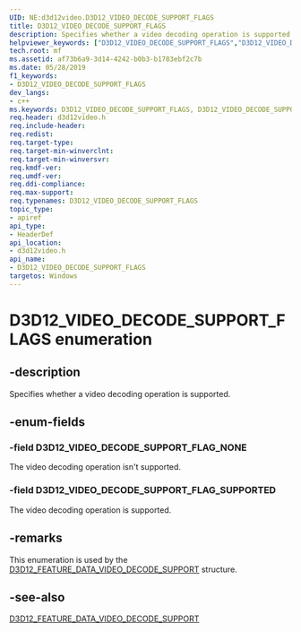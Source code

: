 ```yaml
---
UID: NE:d3d12video.D3D12_VIDEO_DECODE_SUPPORT_FLAGS
title: D3D12_VIDEO_DECODE_SUPPORT_FLAGS
description: Specifies whether a video decoding operation is supported.helpviewer_keywords: ["D3D12_VIDEO_DECODE_SUPPORT_FLAGS","D3D12_VIDEO_DECODE_SUPPORT_FLAGS",""]
tech.root: mf
ms.assetid: af73b6a9-3d14-4242-b0b3-b1783ebf2c7b
ms.date: 05/28/2019
f1_keywords:
- D3D12_VIDEO_DECODE_SUPPORT_FLAGS
dev_langs:
- c++
ms.keywords: D3D12_VIDEO_DECODE_SUPPORT_FLAGS, D3D12_VIDEO_DECODE_SUPPORT_FLAGS,
req.header: d3d12video.h
req.include-header: 
req.redist: 
req.target-type: 
req.target-min-winverclnt: 
req.target-min-winversvr: 
req.kmdf-ver: 
req.umdf-ver: 
req.ddi-compliance: 
req.max-support: 
req.typenames: D3D12_VIDEO_DECODE_SUPPORT_FLAGS
topic_type:
- apiref
api_type:
- HeaderDef
api_location:
- d3d12video.h
api_name:
- D3D12_VIDEO_DECODE_SUPPORT_FLAGS
targetos: Windows
---
```


# D3D12_VIDEO_DECODE_SUPPORT_FLAGS enumeration

## -description

Specifies whether a video decoding operation is supported.

## -enum-fields

### -field D3D12_VIDEO_DECODE_SUPPORT_FLAG_NONE 

The video decoding operation isn't supported.

### -field D3D12_VIDEO_DECODE_SUPPORT_FLAG_SUPPORTED 

The video decoding operation is supported.

## -remarks

This enumeration is used by the [D3D12_FEATURE_DATA_VIDEO_DECODE_SUPPORT](ns-d3d12video-d3d12_feature_data_video_decode_support.md) structure.

## -see-also

[D3D12_FEATURE_DATA_VIDEO_DECODE_SUPPORT](ns-d3d12video-d3d12_feature_data_video_decode_support.md)
